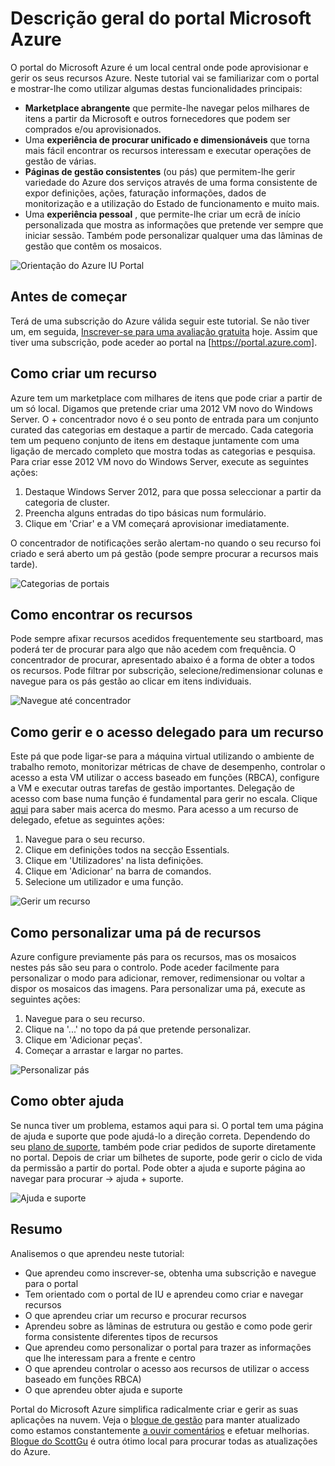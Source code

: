 <properties
    pageTitle="Descrição geral do portal Microsoft Azure"
    description="Saiba como utilizar o portal do Microsoft Azure."
    services=""
    documentationCenter=""
    authors="davidwrede"
    manager="dwrede"
    editor="jimbe"/>

<tags
    ms.service="na"
    ms.workload="na"
    ms.tgt_pltfrm="na"
    ms.devlang="na"
    ms.topic="hero-article"
    ms.date="12/16/2015"
    ms.author="dwrede"/>

# <a name="microsoft-azure-portal-overview"></a>Descrição geral do portal Microsoft Azure

O portal do Microsoft Azure é um local central onde pode aprovisionar e gerir os seus recursos Azure.  Neste tutorial vai se familiarizar com o portal e mostrar-lhe como utilizar algumas destas funcionalidades principais:
- **Marketplace abrangente** que permite-lhe navegar pelos milhares de itens a partir da Microsoft e outros fornecedores que podem ser comprados e/ou aprovisionados.
- Uma **experiência de procurar unificado e dimensionáveis** que torna mais fácil encontrar os recursos interessam e executar operações de gestão de várias.
- **Páginas de gestão consistentes** (ou pás) que permitem-lhe gerir variedade do Azure dos serviços através de uma forma consistente de expor definições, ações, faturação informações, dados de monitorização e a utilização do Estado de funcionamento e muito mais.
- Uma **experiência pessoal** , que permite-lhe criar um ecrã de início personalizada que mostra as informações que pretende ver sempre que iniciar sessão.  Também pode personalizar qualquer uma das lâminas de gestão que contêm os mosaicos.

 ![Orientação do Azure IU Portal][UIOrientation]

## <a name="before-you-get-started"></a>Antes de começar

Terá de uma subscrição do Azure válida seguir este tutorial.  Se não tiver um, em seguida, [Inscrever-se para uma avaliação gratuita](https://azure.microsoft.com/pricing/free-trial/) hoje.  Assim que tiver uma subscrição, pode aceder ao portal na [https://portal.azure.com].

## <a name="how-to-create-a-resource"></a>Como criar um recurso

Azure tem um marketplace com milhares de itens que pode criar a partir de um só local.  Digamos que pretende criar uma 2012 VM novo do Windows Server.  O + concentrador novo é o seu ponto de entrada para um conjunto curated das categorias em destaque a partir de mercado.  Cada categoria tem um pequeno conjunto de itens em destaque juntamente com uma ligação de mercado completo que mostra todas as categorias e pesquisa. Para criar esse 2012 VM novo do Windows Server, execute as seguintes ações:  

1.  Destaque Windows Server 2012, para que possa seleccionar a partir da categoria de cluster.  
2.  Preencha alguns entradas do tipo básicas num formulário.
3.  Clique em 'Criar' e a VM começará aprovisionar imediatamente.

O concentrador de notificações serão alertam-no quando o seu recurso foi criado e será aberto um pá gestão (pode sempre procurar a recursos mais tarde).

![Categorias de portais][PortalCategories]


## <a name="how-to-find-your-resources"></a>Como encontrar os recursos

Pode sempre afixar recursos acedidos frequentemente seu startboard, mas poderá ter de procurar para algo que não acedem com frequência.  O concentrador de procurar, apresentado abaixo é a forma de obter a todos os recursos.  Pode filtrar por subscrição, selecione/redimensionar colunas e navegue para os pás gestão ao clicar em itens individuais.

![Navegue até concentrador][BrowseHub]

## <a name="how-to-manage-and-delegate-access-to-a-resource"></a>Como gerir e o acesso delegado para um recurso

Este pá que pode ligar-se para a máquina virtual utilizando o ambiente de trabalho remoto, monitorizar métricas de chave de desempenho, controlar o acesso a esta VM utilizar o access baseado em funções (RBCA), configure a VM e executar outras tarefas de gestão importantes.  Delegação de acesso com base numa função é fundamental para gerir no escala.  Clique [aqui](./active-directory/role-based-access-control-configure.md) para saber mais acerca do mesmo. Para acesso a um recurso de delegado, efetue as seguintes ações:

1.  Navegue para o seu recurso.
2.  Clique em definições todos na secção Essentials.
3.  Clique em 'Utilizadores' na lista definições.
4.  Clique em 'Adicionar' na barra de comandos.
5.  Selecione um utilizador e uma função.

![Gerir um recurso][ManageResource]

## <a name="how-to-customize-a-resource-blade"></a>Como personalizar uma pá de recursos

Azure configure previamente pás para os recursos, mas os mosaicos nestes pás são seu para o controlo.  Pode aceder facilmente para personalizar o modo para adicionar, remover, redimensionar ou voltar a dispor os mosaicos das imagens. Para personalizar uma pá, execute as seguintes ações:

1.  Navegue para o seu recurso.
2.  Clique na '...' no topo da pá que pretende personalizar.
3.  Clique em 'Adicionar peças'.
4.  Começar a arrastar e largar no partes.  

![Personalizar pás][CustomizeBlades]

## <a name="how-to-get-help"></a>Como obter ajuda

Se nunca tiver um problema, estamos aqui para si.  O portal tem uma página de ajuda e suporte que pode ajudá-lo a direção correta.  Dependendo do seu [plano de suporte](https://azure.microsoft.com/support/plans/), também pode criar pedidos de suporte diretamente no portal.  Depois de criar um bilhetes de suporte, pode gerir o ciclo de vida da permissão a partir do portal. Pode obter a ajuda e suporte página ao navegar para procurar -> ajuda + suporte.  

![Ajuda e suporte][HelpSupport]

## <a name="summary"></a>Resumo

Analisemos o que aprendeu neste tutorial:
- Que aprendeu como inscrever-se, obtenha uma subscrição e navegue para o portal
- Tem orientado com o portal de IU e aprendeu como criar e navegar recursos
- O que aprendeu criar um recurso e procurar recursos
- Aprendeu sobre as lâminas de estrutura ou gestão e como pode gerir forma consistente diferentes tipos de recursos
- Que aprendeu como personalizar o portal para trazer as informações que lhe interessam para a frente e centro
- O que aprendeu controlar o acesso aos recursos de utilizar o access baseado em funções RBCA)
- O que aprendeu obter ajuda e suporte

Portal do Microsoft Azure simplifica radicalmente criar e gerir as suas aplicações na nuvem.  Veja o [blogue de gestão](https://azure.microsoft.com/blog/topics/management/) para manter atualizado como estamos constantemente [a ouvir comentários](https://feedback.azure.com/forums/223579-azure-preview-portal/) e efetuar melhorias.  [Blogue do ScottGu](http://weblogs.asp.net/scottgu) é outra ótimo local para procurar todas as atualizações do Azure.

[UIOrientation]: ./media/azure-portal-how-to-use/azure_portal_1.png
[PortalCategories]: ./media/azure-portal-how-to-use/azure_portal_2.png
[BrowseHub]: ./media/azure-portal-how-to-use/azure_portal_3.png
[ManageResource]: ./media/azure-portal-how-to-use/azure_portal_4.png
[CustomizeBlades]: ./media/azure-portal-how-to-use/azure_portal_5.png
[HelpSupport]: ./media/azure-portal-how-to-use/azure_portal_6.png
